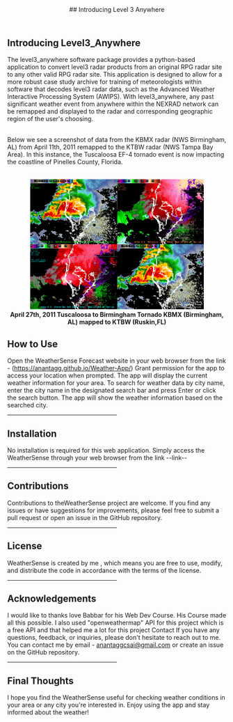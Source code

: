 <header>
## Introducing Level 3 Anywhere
</header>

## Introducing Level3_Anywhere

The level3_anywhere software package provides a python-based application to convert level3 radar products from an original RPG radar site to any other valid RPG radar site. This application is designed to allow for a more robust case study archive for training of meteorologists within software that decodes level3 radar data, such as the Advanced Weather Interactive Processing System (AWIPS). With level3_anywhere, any past significant weather event from anywhere within the NEXRAD network can be remapped and displayed to the radar and corresponding geographic region of the user's choosing.<br><br>

Below we see a screenshot of data from the KBMX radar (NWS Birmingham, AL) from April 11th, 2011 remapped to the KTBW radar (NWS Tampa Bay Area). In this instance, the Tuscaloosa EF-4 tornado event is now impacting the coastline of Pinelles County, Florida.<br><br>

<center><img src="images/bmx2tbw-1.png" alt="Sample Image" width="400" height="300"><br>
<b>April 27th, 2011 Tuscaloosa to Birmingham Tornado
KBMX (Birmingham, AL) mapped to KTBW (Ruskin,FL)</b></center></center>

<!--![screenshot](images/bmx2tbw-1.png)-->

## How to Use
Open the WeatherSense Forecast website in your web browser from the link - (https://anantagg.github.io/Weather-App/)
Grant permission for the app to access your location when prompted.
The app will display the current weather information for your area.
To search for weather data by city name, enter the city name in the designated search bar and press Enter or click the search button.
The app will show the weather information based on the searched city.

<hr style="width:50%;text-align:left;margin-left:0">

## Installation
No installation is required for this web application. Simply access the WeatherSense through your web browser from the link --link--

<hr style="width:50%;text-align:left;margin-left:0">

## Contributions
Contributions to theWeatherSense project are welcome. If you find any issues or have suggestions for improvements, please feel free to submit a pull request or open an issue in the GitHub repository.

<hr style="width:50%;text-align:left;margin-left:0">

## License
WeatherSense is created by me , which means you are free to use, modify, and distribute the code in accordance with the terms of the license.

<hr style="width:50%;text-align:left;margin-left:0">

## Acknowledgements
I would like to thanks love Babbar for his Web Dev Course. His Course made all this possible.
I also used "openweathermap" API for this project which is a free API and that helped me a lot for this project
Contact
If you have any questions, feedback, or inquiries, please don't hesitate to reach out to me. You can contact me by email - anantaggcsai@gmail.com or create an issue on the GitHub repository.

<hr style="width:50%;text-align:left;margin-left:0">

## Final Thoughts
I hope you find the WeatherSense useful for checking weather conditions in your area or any city you're interested in. Enjoy using the app and stay informed about the weather!

<footer>

<!--
  <<< Author notes: Footer >>>
  Add a link to get support, GitHub status page, code of conduct, license link.
-->

</footer>
